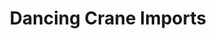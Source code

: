 ---
title: "Dancing Crane Imports"
url: /salt-lake-city/dancing-crane-imports/
shop: variety store
---
